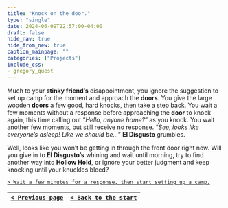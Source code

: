 ```yaml
---
title: "Knock on the door."
type: "single"
date: 2024-06-09T22:57:00-04:00
draft: false
hide_nav: true
hide_from_new: true
caption_mainpage: ""
categories: ["Projects"]
include_css:
- gregory_quest
---
```


Much to your **stinky friend’s** disappointment, you ignore the suggestion to set up camp for the moment and approach the **doors**. You give the large wooden **doors** a few good, hard knocks, then take a step back. You wait a few moments without a response before approaching the **door** to knock again, this time calling out “*Hello, anyone home?*” as you knock. You wait another few moments, but still receive no response. “*See, looks like everyone’s asleep! Like we should be…*” **El Disgusto** grumbles.

Well, looks like you won’t be getting in through the front door right now. Will you give in to **El Disgusto’s** whining and wait until morning, try to find another way into **Hollow Hold**, or ignore your better judgment and keep knocking until your knuckles bleed?

[``> Wait a few minutes for a response, then start setting up a camp.``](../123)

|[``< Previous page``](../121)|[``< Back to the start``](../)|
|---|---|